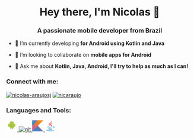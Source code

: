 <h1 align="center">Hey there, I'm Nicolas 🖖</h1>
<h3 align="center">A passionate mobile developer from Brazil</h3>


- 🌱 I’m currently developing **for Android using Kotlin and Java**

- 👯 I’m looking to collaborate on **mobile apps for Android**

- 💬 Ask me about **Kotlin, Java, Android, I'll try to help as much as I can!**

<h3 align="left">Connect with me:</h3>
<p align="left">
<a href="https://www.linkedin.com/in/nicolas-araujo-souza/" target="blank"><img align="center" src="https://cdn.worldvectorlogo.com/logos/linkedin-icon-2.svg" alt="nicolas-araujosj" height="30" width="40" /></a>
<a href="https://www.leetcode.com/nicaraujo" 
target="blank"><img align="center" 
src="https://upload.wikimedia.org/wikipedia/commons/a/ab/LeetCode_logo_white_no_text.svg"
 alt="nicaraujo" height="30" width="40" /></a>
</p>

<h3 align="left">Languages and Tools:</h3>
<p align="left"> <a href="https://developer.android.com" target="_blank"> <img src="https://raw.githubusercontent.com/devicons/devicon/master/icons/android/android-original-wordmark.svg" alt="android" width="30" height="30"/> </a> <a href="https://git-scm.com/" target="_blank"> <img src="https://www.vectorlogo.zone/logos/git-scm/git-scm-icon.svg" alt="git" width="30" height="30"/> </a> <a href="https://kotlinlang.org/" target="_blank"> <img src="https://raw.githubusercontent.com/devicons/devicon/master/icons/kotlin/kotlin-original.svg" alt="kotlin" width="30" height="30"/> </a> <a href="https://www.java.com" target="_blank"> <img src="https://raw.githubusercontent.com/devicons/devicon/master/icons/java/java-original.svg" alt="java" width="30" height="30"/> </a> </p>
